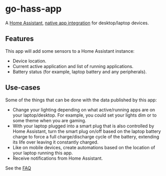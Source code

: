 # go-hass-app

A [Home
Assistant](https://www.home-assistant.io/),
[native app
integration](https://developers.home-assistant.io/docs/api/native-app-integration)
for desktop/laptop devices.  

## Features

This app will add some sensors to a Home Assistant instance:

- Device location.
- Current active application and list of running applications.
- Battery status (for example, laptop battery and any peripherals).

## Use-cases

Some of the things that can be done with the data published by this app:

- Change your lighting depending on what active/running apps are on your
  laptop/desktop. For example, you could set your lights dim or to some theme
  when you are gaming. 
- With your laptop plugged into a smart plug that is also controlled by Home Assistant, turn
  the smart plug on/off based on the laptop battery charge to force a full charge/discharge cycle of the
  battery, extending its life over leaving it constantly charged. 
- Like on mobile devices, create automations based on the location of your laptop running this app. 
- Receive notifications from Home Assistant.  

See the [FAQ](docs/faq.md)